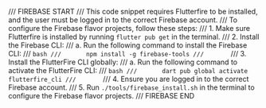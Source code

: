 /// FIREBASE START
/// This code snippet requires Flutterfire to be installed, and the user must be logged in to the correct Firebase account.
/// To configure the Firebase flavor projects, follow these steps:
/// 1. Make sure Flutterfire is installed by running `flutter pub get` in the terminal.
/// 2. Install the Firebase CLI:
///    a. Run the following command to install the Firebase CLI:
///       ```bash
///       npm install -g firebase-tools
///       ```
/// 3. Install the FlutterFire CLI globally:
///    a. Run the following command to activate the FlutterFire CLI:
///       ```bash
///       dart pub global activate flutterfire_cli
///       ```
/// 4. Ensure you are logged in to the correct Firebase account.
/// 5. Run `./tools/firebase_install.sh` in the terminal to configure the Firebase flavor projects.
/// FIREBASE END
